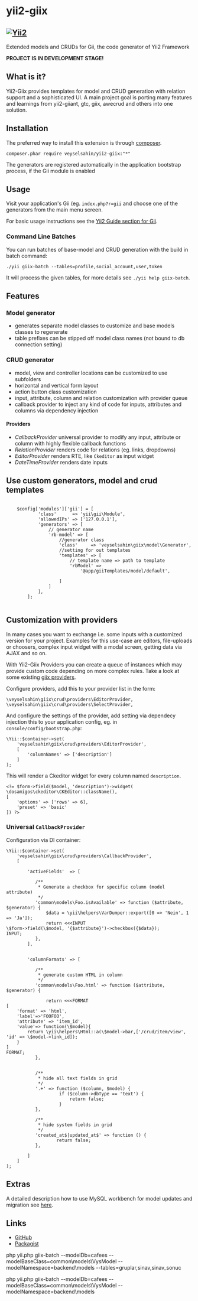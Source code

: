 yii2-giix
===========
[![Yii2](https://img.shields.io/badge/Powered_by-Yii_Framework-green.svg?style=flat)](http://www.yiiframework.com/)
-----------

Extended models and CRUDs for Gii, the code generator of Yii2 Framework

**PROJECT IS IN DEVELOPMENT STAGE!**


What is it?
-----------

Yii2-Giix provides templates for model and CRUD generation with relation support and a sophisticated UI.
A main project goal is porting many features and learnings from yii2-giiant, gtc, giix, awecrud and others into one solution.


Installation
------------

The preferred way to install this extension is through [composer](http://getcomposer.org/download/).

    composer.phar require veyselsahin/yii2-giix:"*"

The generators are registered automatically in the application bootstrap process, if the Gii module is enabled

Usage
-----

Visit your application's Gii (eg. `index.php?r=gii` and choose one of the generators from the main menu screen.

For basic usage instructions see the [Yii2 Guide section for Gii](http://www.yiiframework.com/doc-2.0/guide-tool-gii.html).

### Command Line Batches

You can run batches of base-model and CRUD generation with the build in batch command:

    ./yii giix-batch --tables=profile,social_account,user,token

It will process the given tables, for more details see `./yii help giix-batch`.


Features
--------

### Model generator

- generates separate model classes to customize and base models classes to regenerate
- table prefixes can be stipped off model class names (not bound to db connection setting)

### CRUD generator

- model, view and controller locations can be customized to use subfolders
- horizontal and vertical form layout
- action button class customization
- input, attribute, column and relation customization with provider queue
- callback provider to inject any kind of code for inputs, attributes and columns via dependency injection

#### Providers

- *CallbackProvider* universal provider to modify any input, attribute or column with highly flexible callback functions
- *RelationProvider* renders code for relations (eg. links, dropdowns)
- *EditorProvider* renders RTE, like `Ckeditor` as input widget
- *DateTimeProvider* renders date inputs

Use custom generators, model and crud templates
----------------------------
```

    $config['modules']['gii'] = [
            'class'      => 'yii\gii\Module',
            'allowedIPs' => ['127.0.0.1'],
            'generators' => [
                // generator name
                'rb-model' => [
                    //generator class
                    'class'     => 'veyselsahin\giix\model\Generator',
                    //setting for out templates
                    'templates' => [
                        // template name => path to template
                        'rbModel' =>
                            '@app/giiTemplates/model/default',
    
                    ]
                ]
            ],
        ];
    
```

Customization with providers
----------------------------

In many cases you want to exchange i.e. some inputs with a customized version for your project.
Examples for this use-case are editors, file-uploads or choosers, complex input widget with a modal screen, getting
data via AJAX and so on.

With Yii2-Giix Providers you can create a queue of instances which may provide custom code depending on more complex
rules. Take a look at some existing [giix providers](https://github.com/veyselsahin/yii2-giix/tree/develop/crud/providers).

Configure providers, add this to your provider list in the form:

    \veyselsahin\giix\crud\providers\EditorProvider,
    \veyselsahin\giix\crud\providers\SelectProvider,

And configure the settings of the provider, add setting via dependecy injection this to your application config, eg. in `console/config/bootstrap.php`:

    \Yii::$container->set(
        'veyselsahin\giix\crud\providers\EditorProvider',
        [
            'columnNames' => ['description']
        ]
    );

This will render a Ckeditor widget for every column named `description`.

    <?= $form->field($model, 'description')->widget(
    \dosamigos\ckeditor\CKEditor::className(),
    [
        'options' => ['rows' => 6],
        'preset' => 'basic'
    ]) ?>


### Universal `CallbackProvider`

Configuration via DI container:

```
\Yii::$container->set(
    'veyselsahin\giix\crud\providers\CallbackProvider',
    [

        'activeFields'  => [

           /**
            * Generate a checkbox for specific column (model attribute)
            */
           'common\models\Foo.isAvailable' => function ($attribute, $generator) {
               $data = \yii\helpers\VarDumper::export([0 => 'Nein', 1 => 'Ja']);
               return <<<INPUT
\$form->field(\$model, '{$attribute}')->checkbox({$data});
INPUT;
           },
        ],


        'columnFormats' => [

           /**
            * generate custom HTML in column
            */
           'common\models\Foo.html' => function ($attribute, $generator) {

               return <<<FORMAT
[
    'format' => 'html',
    'label'=>'FOOFOO',
    'attribute' => 'item_id',
    'value'=> function(\$model){
        return \yii\helpers\Html::a(\$model->bar,['/crud/item/view', 'id' => \$model->link_id]);
    }
]
FORMAT;
           },


           /**
            * hide all text fields in grid
            */
           '.+' => function ($column, $model) {
                    if ($column->dbType == 'text') {
                        return false;
                    }
           },

           /**
            * hide system fields in grid
            */
           'created_at$|updated_at$' => function () {
                   return false;
           },

        ]
    ]
);
```

Extras
------

A detailed description how to use MySQL workbench for model updates and migration see [here](docs/using-mysql-workbench.md).


Links
-----

- [GitHub](https://github.com/veyselsahin/yii2-giix)
- [Packagist](https://packagist.org/packages/veyselsahin/yii2-giix)


php yii.php  giix-batch   --modelDb=cafees --modelBaseClass=common\\models\\VysModel   --modelNamespace=backend\\models   --tables=gruplar,sinav,sinav_sonuc

php yii.php  giix-batch   --modelDb=cafees --modelBaseClass=common\\models\\VysModel   --modelNamespace=backend\\models 
